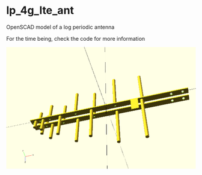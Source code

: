 # lp_4g_lte_ant
OpenSCAD model of a log periodic antenna

For the time being, check the code for more information

![render](lp_4g_lte_ant.png)
